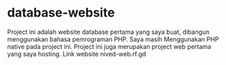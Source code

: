 # database-website
Project ini adalah website database pertama yang saya buat, dibangun menggunakan bahasa pemrograman PHP.
Saya masih Menggunakan PHP native pada project ini.
Project ini juga merupakan project web pertama yang saya hosting.
Link website nived-web.rf.gd

